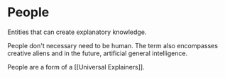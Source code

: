 # People      

Entities that can create explanatory knowledge.

People don't necessary need to be human. The term also  encompasses creative aliens and in the future, artificial general intelligence.

People are a form of a [[Universal Explainers]].
